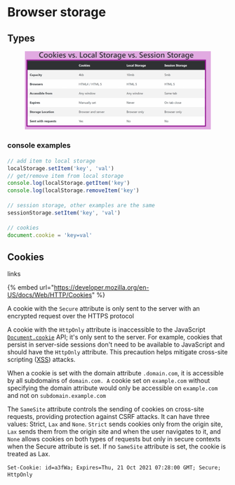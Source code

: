 # Browser storage

## Types

<figure><img src="../../../.gitbook/assets/image (3) (2) (1).png" alt=""><figcaption></figcaption></figure>

### console examples

```javascript
// add item to local storage
localStorage.setItem('key', 'val')
// get/remove item from local storage
console.log(localStorage.getItem('key')
console.log(localStorage.removeItem('key')

// session storage, other examples are the same
sessionStorage.setItem('key', 'val')

// cookies
document.cookie = 'key=val'

```

## Cookies

links

{% embed url="https://developer.mozilla.org/en-US/docs/Web/HTTP/Cookies" %}

A cookie with the `Secure` attribute is only sent to the server with an encrypted request over the HTTPS protocol

A cookie with the `HttpOnly` attribute is inaccessible to the JavaScript [`Document.cookie`](https://developer.mozilla.org/en-US/docs/Web/API/Document/cookie) API; it's only sent to the server. For example, cookies that persist in server-side sessions don't need to be available to JavaScript and should have the `HttpOnly` attribute. This precaution helps mitigate cross-site scripting ([XSS](https://developer.mozilla.org/en-US/docs/Web/Security/Types\_of\_attacks#cross-site\_scripting\_\(xss\))) attacks.

When a cookie is set with the domain attribute `.domain.com`, it is accessible by all subdomains of `domain.com. A` cookie set on `example.com` without specifying the domain attribute would only be accessible on `example.com` and not on `subdomain.example.com`

The `SameSite` attribute controls the sending of cookies on cross-site requests, providing protection against CSRF attacks. It can have three values: Strict, `Lax` and `None`. `Strict` sends cookies only from the origin site, `Lax` sends them from the origin site and when the user navigates to it, and `None` allows cookies on both types of requests but only in secure contexts when the Secure attribute is set. If no `SameSite` attribute is set, the cookie is treated as Lax.

```http
Set-Cookie: id=a3fWa; Expires=Thu, 21 Oct 2021 07:28:00 GMT; Secure; HttpOnly
```
